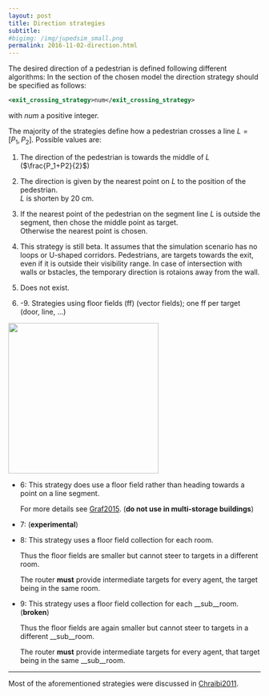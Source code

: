 ```yaml
---
layout: post
title: Direction strategies
subtitle: 
#bigimg: /img/jupedsim_small.png
permalink: 2016-11-02-direction.html
---
```



The desired direction of a pedestrian is defined following different algorithms:
In the section of the chosen model the direction strategy should be specified as follows:

```xml
<exit_crossing_strategy>num</exit_crossing_strategy>
```

with *num* a positive integer.

The majority of the strategies define how a pedestrian crosses a line $L = [P_1, P_2]$. Possible values are:  

1. The direction of the pedestrian is towards the middle of $L$ ($\frac{P_1+P2}{2}$)  

2. The direction is given by the nearest point on $L$ to the position of the pedestrian.  
   $L$ is shorten by 20 cm.  

3. If the nearest point of the pedestrian on the segment line $L$ is outside the segment, then chose the middle point as target.  
   Otherwise the nearest point is chosen.

4. This strategy is still beta. It assumes that the simulation scenario has no loops or U-shaped corridors.
   Pedestrians, are targets towards the exit, even if it is outside their visibility range. In case of intersection with walls or bstacles, the temporary direction is rotaions away from the wall.  

5. Does not exist.

6. -9. Strategies using floor fields (ff) (vector fields); one ff per target (door, line, ...)

<img src="
https://cst.version.fz-juelich.de/jupedsim/jpscore/uploads/785cda284f5f44d2b019332d29b8075e/transformFF.png" width="300" height="300" />

  * 6: This strategy does use a floor field rather than heading towards a point on a line segment.

    For more details see [Graf2015][#Graf2015]. (__do not use in multi-storage buildings__)
    
  * 7: (__experimental__)
  
  * 8: This strategy uses a floor field collection for each room. 

    Thus the floor fields are smaller but cannot steer to targets in a different room. 

    The router __must__ provide intermediate targets for every agent, the target being in the same room.

  * 9: This strategy uses a floor field collection for each __sub__room. (__broken__)

    Thus the floor fields are again smaller but cannot steer to targets in a different __sub__room. 

    The router __must__ provide intermediate targets for every agent, that target being in the same __sub__room.

---   
Most of the aforementioned strategies were discussed in [Chraibi2011][#Chraibi2011].



[#Graf2015]: https://owncloud.zam.kfa-juelich.de/index.php/s/MomKWVu6mFvnrSf "Automated Routing in Pedestrian Dynamics Master thesis, Fachhochschule Aachen, 2015"
    

[#Chraibi2011]: http://aimsciences.org/journals/displayPaper.jsp?paperID=6440 "Chraibi el al. Force-based models of pedestrian dynamics.  Pages: 425 - 442, Volume 6, Issue 3, September 2011"


